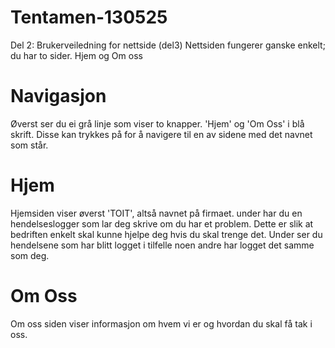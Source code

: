 # Tentamen-130525

Del 2: Brukerveiledning for nettside (del3)
Nettsiden fungerer ganske enkelt; du har to sider. Hjem og Om oss

# Navigasjon

Øverst ser du ei grå linje som viser to knapper. 'Hjem' og 'Om Oss' i blå skrift. Disse kan trykkes på for å navigere til en av sidene med det navnet som står.

# Hjem
Hjemsiden viser øverst 'TOIT', altså navnet på firmaet. under har du en hendelseslogger som lar deg skrive om du har et problem. Dette er slik at bedriften enkelt skal kunne hjelpe deg hvis du skal trenge det. Under ser du hendelsene som har blitt logget i tilfelle noen andre har logget det samme som deg.

# Om Oss
Om oss siden viser informasjon om hvem vi er og hvordan du skal få tak i oss.
